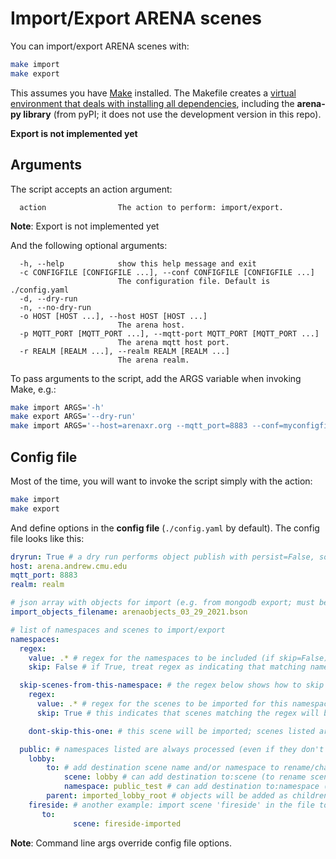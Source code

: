 # Import/Export ARENA scenes

You can import/export ARENA scenes with:

```bash
make import
make export
```

This assumes you have [Make](https://www.gnu.org/software/make/) installed. The Makefile creates a [virtual environment that deals with installing all dependencies](https://github.com/sio/Makefile.venv), including the **arena-py library** (from pyPI; it does not use the development version in this repo).

**Export is not implemented yet**

## Arguments

The script accepts an action argument:

```
  action                The action to perform: import/export.
```
**Note**: Export is not implemented yet

And the following optional arguments:
```
  -h, --help            show this help message and exit
  -c CONFIGFILE [CONFIGFILE ...], --conf CONFIGFILE [CONFIGFILE ...]
                        The configuration file. Default is ./config.yaml
  -d, --dry-run
  -n, --no-dry-run
  -o HOST [HOST ...], --host HOST [HOST ...]
                        The arena host.
  -p MQTT_PORT [MQTT_PORT ...], --mqtt-port MQTT_PORT [MQTT_PORT ...]
                        The arena mqtt host port.
  -r REALM [REALM ...], --realm REALM [REALM ...]
                        The arena realm.
```

To pass arguments to the script, add the ARGS variable when invoking Make, e.g.:

```bash
make import ARGS='-h'
make export ARGS='--dry-run'
make import ARGS='--host=arenaxr.org --mqtt_port=8883 --conf=myconfigfile.yaml'
```

## Config file

Most of the time, you will want to invoke the script simply with the action:

```bash
make import
make export
```

And define options in the **config file** (`./config.yaml` by default). The config file looks like this:

```yaml
dryrun: True # a dry run performs object publish with persist=False, so changes are not persisted (import only)
host: arena.andrew.cmu.edu
mqtt_port: 8883
realm: realm

# json array with objects for import (e.g. from mongodb export; must be .json or .bson file)
import_objects_filename: arenaobjects_03_29_2021.bson

# list of namespaces and scenes to import/export
namespaces:
  regex:
    value: .* # regex for the namespaces to be included (if skip=False)
    skip: False # if True, treat regex as indicating that matching namespaces are skipped (default=False)

  skip-scenes-from-this-namespace: # the regex below shows how to skip all scenes in a namespace
    regex:
      value: .* # regex for the scenes to be imported for this namespace
      skip: True # this indicates that scenes matching the regex will be **skipped**

    dont-skip-this-one: # this scene will be imported; scenes listed are always processed (even if they don't match the regex)

  public: # namespaces listed are always processed (even if they don't match the regex)
    lobby:
    	to: # add destination scene name and/or namespace to rename/change namespace
    		scene: lobby # can add destination to:scene (to rename scene) ()
    		namespace: public_test # can add destination to:namespace (to change namespace)
      	parent: imported_lobby_root # objects will be added as children of this object (assumes parent exists )
    fireside: # another example: import scene 'fireside' in the file to 'fireside-imported'
       to:
    		  scene: fireside-imported
```

**Note**: Command line args override config file options.
